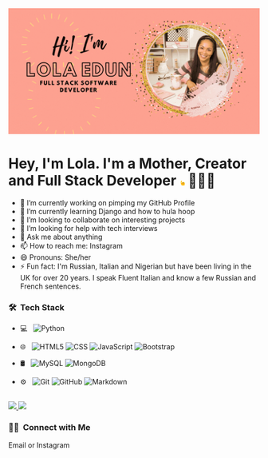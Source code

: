 

<!--
**lolaedun/lolaedun** is a ✨ _special_ ✨ repository because its `README.md` (this file) appears on your GitHub profile.

Here are some ideas to get you started:
-->



<img src="https://github.com/lolaedun/lolaedun/blob/main/Lola-Edun.gif" alt="banner that says Lola Edun - Full Stack Developer along with a photo of Lola">


# Hey, I'm Lola. I'm a Mother, Creator and Full Stack Developer <img src="https://github.com/lolaedun/lolaedun/blob/main/lola-blob-hi.gif" alt="waving blob saying hi" width="10px"> 👩🏾‍💻 

- 🔭 I’m currently working on pimping my GitHub Profile
- 🌱 I’m currently learning Django and how to hula hoop
- 👯 I’m looking to collaborate on interesting projects
- 🤔 I’m looking for help with tech interviews
- 💬 Ask me about anything
- 📫 How to reach me: Instagram
- 😄 Pronouns: She/her
- ⚡ Fun fact: I'm Russian, Italian and Nigerian but have been living in the UK for over 20 years. I speak Fluent Italian and know a few Russian and French sentences.

<h3> 🛠 &nbsp;Tech Stack</h3>

- 💻 &nbsp;
  ![Python](https://img.shields.io/badge/-Python-333333?style=flat&logo=python)

- 🌐 &nbsp;
  ![HTML5](https://img.shields.io/badge/-HTML5-333333?style=flat&logo=HTML5)
  ![CSS](https://img.shields.io/badge/-CSS-333333?style=flat&logo=CSS3&logoColor=1572B6)
  ![JavaScript](https://img.shields.io/badge/-JavaScript-333333?style=flat&logo=javascript)
  ![Bootstrap](https://img.shields.io/badge/-Bootstrap-333333?style=flat&logo=bootstrap&logoColor=563D7C)

- 🛢 &nbsp;
  ![MySQL](https://img.shields.io/badge/-MySQL-333333?style=flat&logo=mysql)
  ![MongoDB](https://img.shields.io/badge/-MongoDB-333333?style=flat&logo=mongodb)
- ⚙️ &nbsp;
  ![Git](https://img.shields.io/badge/-Git-333333?style=flat&logo=git)
  ![GitHub](https://img.shields.io/badge/-GitHub-333333?style=flat&logo=github)
  ![Markdown](https://img.shields.io/badge/-Markdown-333333?style=flat&logo=markdown)


<br/>

<a href="https://github.com/lolaedun">
  <img height="180em" src="https://github-readme-stats.vercel.app/api?username=lolaedun&theme=buefy&show_icons=true" />
  <img height="180em" src="https://github-readme-stats.vercel.app/api/top-langs/?username=lolaedun&theme=buefy&layout=compact" />
</a>

<br/>

<h3> 🤝🏻 &nbsp;Connect with Me </h3>

Email or Instagram
